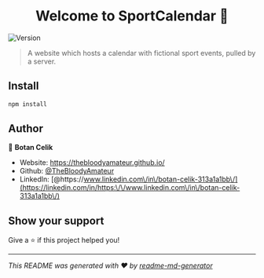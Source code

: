 <h1 align="center">Welcome to SportCalendar 👋</h1>
<p>
  <img alt="Version" src="https://img.shields.io/badge/version-1.0-blue.svg?cacheSeconds=2592000" />
</p>

> A website which hosts a calendar with fictional sport events, pulled by a server.

## Install

```sh
npm install
```

## Author

👤 **Botan Celik**

* Website: https://thebloodyamateur.github.io/
* Github: [@TheBloodyAmateur](https://github.com/TheBloodyAmateur)
* LinkedIn: [@https:\/\/www.linkedin.com\/in\/botan-celik-313a1a1bb\/](https://linkedin.com/in/https:\/\/www.linkedin.com\/in\/botan-celik-313a1a1bb\/)

## Show your support

Give a ⭐️ if this project helped you!

***
_This README was generated with ❤️ by [readme-md-generator](https://github.com/kefranabg/readme-md-generator)_